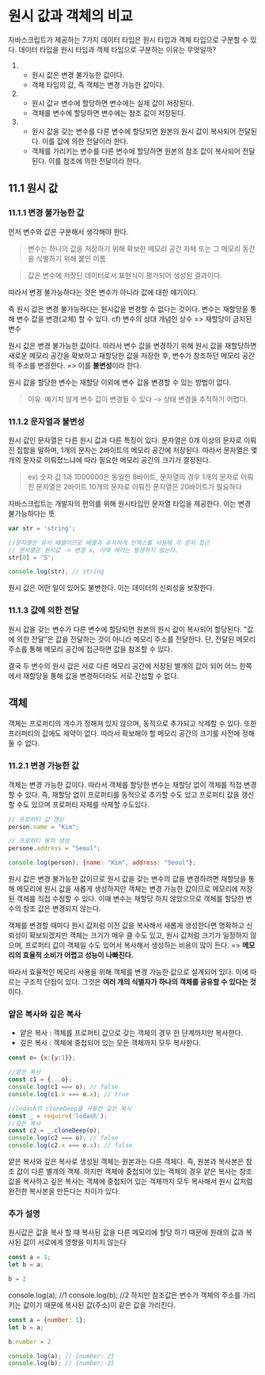 # 원시 값과 객체의 비교

자바스크립트가 제공하는 7가지 데이터 타입은 원시 타입과 객체 타입으로 구분할 수 있다.
데이터 타입을 원시 타입과 객체 타입으로 구분하는 이유는 무엇일까?

1. - 원시 값은 변경 불가능한 값이다.
    - 객체 타입의 값, 즉 객체는 변경 가능한 값이다.
2. - 원시 값ㄹ 변수에 할당하면 변수에는 실제 값이 저장된다. 
    - 객체를 변수에 할당하면 변수에는 참조 값이 저장된다.
3. - 원시 값을 갖는 변수를 다른 변수에 할당되면 원본의 원시 값이 복사되어 전달된다. 이를 값에 의한 전달이라 한다.
    - 객체를 가리키는 변수를 다른 변수에 할당하면 원본의 참조 값이 복사되어 전달된다. 이를 참조에 의한 전달이라 한다.

## 11.1 원시 값
### 11.1.1 변경 불가능한 값
먼저 변수와 값은 구분해서 생각해야 한다. 

> 변수는 하나의 값을 저장하기 위해 확보한 메모리 공간 자체 또는 그 메모리 동간을 식별하기 위해 붙인 이름 

> 값은 변수에 저장딘 데이터로서 표현식이 평가되어 생성된 결과이다.

따라서 변경 불가능하다는 것은 변수가 아니라 값에 대한 얘기이다.

즉 원시 값은 변경 불가능하다는 원시값을 변경할 수 없다는 것이다. 변수는 재할당을 통해 변수 값을 변경(교체) 할 수 있다. cf) 변수의 상대 개념인 상수 => 재할당이 금지된 변수

원시 값은 변경 불가능한 값이다. 따라서 변수 값을 변경하기 위해 원시 값을 재할당하면 새로운 메모리 공간을 확보하고 재할당한 값을 저장한 후, 변수가 참조하던 메모리 공간의 주소를 변경한다. => 이를 **불변성**이라 한다.

원시 값을 할당한 변수는 재할당 이외에 변수 값을 변경할 수 있는 방법이 없다.
> 이유: 예기치 않게 변수 값이 변경될 수 있다 -> 상태 변경을 추적하기 어렵다.
### 11.1.2 문자열과 불변성
원시 값인 문자열은 다른 원시 값과 다른 특징이 있다. 문자열은 0개 이상의 문자로 이뤄진 집합을 말하며, 1개의 문자는 2바이트의 메모리 공간에 저장된다. 따라서 문자열은 몇 개의 문자로 이뤄졌느냐에 따라 필요한 메모리 공간의 크기가 결정된다.

> ex) 숫자 값 1과 1000000은 동일한 8바이트, 문자열의 경우 1개의 문자로 이뤄진 문자열은 2바이트 10개의 문자로 이뤄진 문자열은 20바이트가 필요하다

자바스크립트는 개발자의 편의를 위해 원시타입인 문자열 타입을 제공한다. 이는 변경 불가능하다는 뜻
```jsx
var str = 'string';

//문자열은 유사 배열이므로 배열과 유사하게 인덱스를 사용해 각 문자 접근
// 문자열은 원시값 -> 변경 x, 이때 에러는 발생하지 않는다.
str[0] = 'S';

console.log(str); // string
```
원시 값은 어떤 일이 있어도 불변한다. 이는 데이터의 신뢰성을 보장한다.

### 11.1.3 값에 의한 전달
원시 값을 갖는 변수가 다른 변수에 할당되면 원본의 원시 값이 복사되어 할당된다. "값에 의한 전달"은 값을 전달하는 것이 아니라 메모리 주소를 전달한다. 단, 전달된 메모리 주소를 통해 메모리 공간에 접근하면 값을 참조할 수 있다.

결국 두 변수의 원시 값은 서로 다른 메모리 공간에 저장된 별개의 값이 되어 어느 한쪽에서 재할당을 통해 값을 변경하더라도 서로 간섭할 수 없다.

## 객체

객체는 프로퍼티의 개수가 정해져 있지 않으며, 동적으로 추가되고 삭제할 수 있다. 또한 프러퍼티의 값에도 제약이 없다. 따라서 확보해야 할 메모리 공간의 크기를 사전에 정해 둘 수 없다.

### 11.2.1 변경 가능한 값
객체는 변경 가능한 값이다. 따라서 객체를 할당한 변수는 재할당 없이 객체를 직접 변경할 수 있다. 즉, 재할당 없이 프로퍼티를 동적으로 추가할 수도 있고 프로퍼티 값을 갱신할 수도 있으며 프로퍼티 자체를 삭제할 수도있다.
```jsx
// 프로퍼티 값 갱신
person.name = "Kim";

// 프로퍼티 동적 생성
persone.address = "Seoul";

console.log(person); {name: "Kim", address: "Seoul"};
```
원시 값은 변경 불가능한 값이므로 원시 값을 갖는 변수의 값을 변경하려면 재할당을 통해 메모리에 원시 값을 새롭게 생성하지만 객체는 변경 가능한 값이므로 메모리에 저장된 객체를 직접 수정할 수 있다. 이때 변수는 재할당 하지 않았으므로 객체를 할당한 변수의 참조 값은 변경되지 않는다.

객체를 변경할 때마다 원시 값처럼 이전 값을 복사해서 새롭게 생성한다면 명확하고 신뢰성이 확보되겠지만 객체는 크기가 매우 클 수도 있고, 원시 값처럼 크기가 일정하지 않으며, 프로퍼티 값이 객체일 수도 있어서 복사해서 생성하는 비용이 많이 든다. => **메모리의 효율적 소비가 어렵고 성능이 나빠진다.**

따라서 효율적인 메모리 사용을 위해 객체를 변경 가능한 값으로 설계되어 있다. 이에 따르는 구조적 단점이 있다. 그것은 **여러 개의 식별자가 하나의 객체를 공유할 수 있다는 것**이다.

### 얕은 복사와 깊은 복사
 - 얕은 복사 : 객체를 프로퍼티 값으로 갖는 객체의 경우 한 단계까지만 복사한다.
 - 깊은 복사 : 객체에 중첩되어 있는 모든 객체까지 모두 복사한다.

 ```jsx
 const o= {x:{y:1}};

 //얕은 복사
 const c1 = {...o};
 console.log(c1 === o); // false
 console.log(c1.x === o.x); // true

 //lodash의 cloneDeep을 사용한 깊은 복사
const _ = require('lodash');
//깊은 복사
const c2 = _.cloneDeep(o);
console.log(c2 === o); // false
console.log(c2.x === o.x); // false
```
얕은 복사와 깊은 복사로 생성된 객체는 원본과는 다른 객체다. 즉, 원본과 복사본은 참조 값이 다른 별개의 객체.
하지만 객체에 중첩되어 있는 객체의 경우 얕은 복사는 참조 값을 복사하고 깊은 복사는 객체에 중첩되어 있는 객체까지 모두 복사해서 원시 값처럼 완전한 복사본을 만든다는 차이가 있다.

### 추가 설명
원시값은 값을 복사 할 때 복사된 값을 다른 메모리에 할당 하기 때문에 원래의 값과 복사된 값이 서로에게 영향을 미치지 않는다

```jsx
const a = 1;
let b = a;

b = 2
```
console.log(a); //1
console.log(b); //2
하지만 참조값은 변수가 객체의 주소를 가리키는 값이기 때문에 복사된 값(주소)이 같은 값을 가리킨다.

```jsx
const a = {number: 1};
let b = a;

b.number = 2

console.log(a); // {number: 2}
console.log(b); // {number: 2}
```
